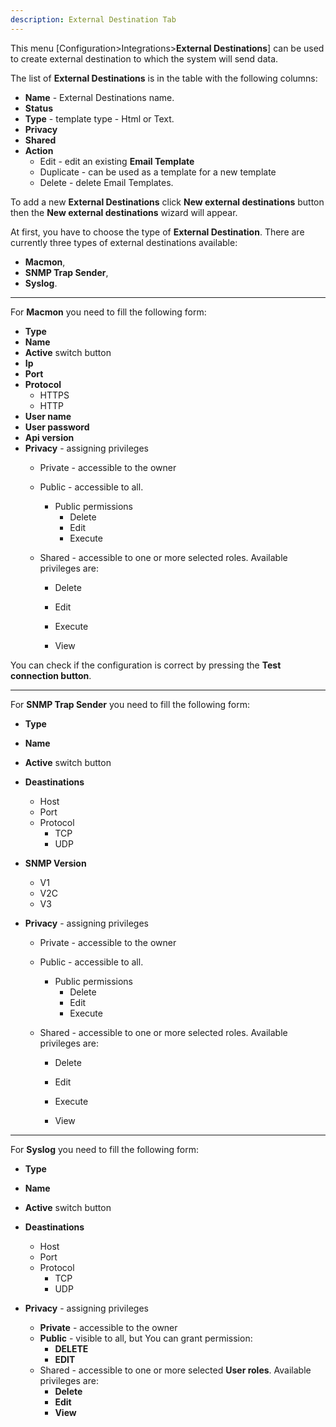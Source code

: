 ```yaml
---
description: External Destination Tab
---
```


This menu [Configuration>Integrations>**External Destinations**] can be used to create external destination to which the system will send data.

The list of **External Destinations** is in the table with the following columns:

- **Name** - External Destinations name.
- **Status**
- **Type** - template type - Html or Text.
- **Privacy**
- **Shared**
- **Action**
  - Edit - edit an existing **Email Template**
  - Duplicate - can be used as a template for a new template
  - Delete - delete  Email Templates.

To add a new **External Destinations** click **New external destinations** button then the **New external destinations** wizard will appear. 

At first, you have to choose the type of **External Destination**. There are currently three types of external destinations available:

- **Macmon**,
- **SNMP Trap Sender**,
- **Syslog**.

---

For **Macmon** you need to fill the following form:

- **Type** 
- **Name**
- **Active** switch button 
- **Ip**
- **Port**
- **Protocol**
  - HTTPS
  - HTTP
- **User name**
- **User password**
- **Api version**
- **Privacy** - assigning privileges 
  - Private - accessible to the owner

  - Public - accessible to all. 
    - Public permissions
      - Delete
      - Edit
      - Execute

  - Shared - accessible to one or more selected roles. Available privileges are:
    - Delete

    - Edit

    - Execute

    - View



You can check if the configuration is correct by pressing the **Test connection button**.

---

For **SNMP Trap Sender** you need to fill the following form:

- **Type** 
- **Name**
- **Active** switch button 
- **Deastinations**
  - Host
  - Port
  - Protocol
    - TCP
    - UDP

- **SNMP Version**
  - V1
  - V2C
  - V3
- **Privacy** - assigning privileges 
  - Private - accessible to the owner

  - Public - accessible to all. 
    - Public permissions
      - Delete
      - Edit
      - Execute

  - Shared - accessible to one or more selected roles. Available privileges are:
    - Delete

    - Edit

    - Execute

    - View



---

For **Syslog** you need to fill the following form:

- **Type** 
- **Name**
- **Active** switch button 
- **Deastinations**
  - Host
  - Port
  - Protocol
    - TCP
    - UDP

- **Privacy** - assigning privileges 
  - **Private** - accessible to the owner
  - **Public** - visible to all, but You can grant permission:
    - **DELETE**
    - **EDIT**
  - Shared - accessible to one or more selected **User roles**. Available privileges are:
    - **Delete**
    - **Edit**
    - **View**
